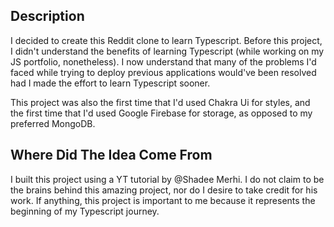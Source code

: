 ## Description

I decided to create this Reddit clone to learn Typescript. Before this project, I didn't understand the benefits of learning Typescript (while working on my JS portfolio, nonetheless). I now understand that many of the problems I'd faced while trying to deploy previous applications would've been resolved had I made the effort to learn Typescript sooner.

This project was also the first time that I'd used Chakra Ui for styles, and the first time that I'd used Google Firebase for storage, as opposed to my preferred MongoDB.

## Where Did The Idea Come From

I built this project using a YT tutorial by @Shadee Merhi. I do not claim to be the brains behind this amazing project, nor do I desire to take credit for his work. If anything, this project is important to me because it represents the beginning of my Typescript journey.

